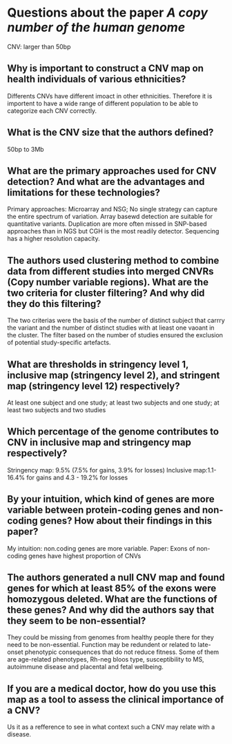 # Questions about the paper *A copy number of the human genome*

CNV: larger than 50bp

## Why is important to construct a CNV map on health individuals of various ethnicities?
Differents CNVs have different imoact in other ethnicities. Therefore it is importent to have a wide range of different population to be able to categorize each CNV correctly.

## What is the CNV size that the authors defined? 
50bp to 3Mb

## What are the primary approaches used for CNV detection? And what are the advantages and limitations for these technologies?
Primary approaches: Microarray and NSG; No single strategy can capture the entire spectrum of variation. Array basewd detection are suitable for quantitative variants. 
Duplication are more often missed in SNP-based approaches than in NGS but CGH is the most readily detector. Sequencing has a higher resolution capacity.

## The authors used clustering method to combine data from different studies into merged CNVRs (Copy number variable regions). What are the two criteria for cluster filtering? And why did they do this filtering?
The two criterias were the basis of the number of distinct subject that carrry the variant and the number of distinct studies with at lieast one vaoant in the cluster.
The filter based on the number of studies ensured the exclusion of potential study-specific artefacts.

## What are thresholds in stringency level 1, inclusive map (stringency level 2), and stringent map (stringency level 12) respectively?
At least one subject and one study; at least two subjects and one study; at least two subjects and two studies

## Which percentage of the genome contributes to CNV in inclusive map and stringency map respectively?
Stringency map: 9.5% (7.5% for gains, 3.9% for losses)
Inclusive map:1.1- 16.4% for gains and 4.3 - 19.2% for losses

## By your intuition, which kind of genes are more variable between protein-coding genes and non-coding genes? How about their findings in this paper?
My intuition: non.coding genes are more variable.
Paper: Exons of non-coding genes have highest proportion of CNVs

## The authors generated a null CNV map and found genes for which at least 85% of the exons were homozygous deleted. What are the functions of these genes? And why did the authors say that they seem to be non-essential?
They could be missing from genomes from healthy people there for they need to be non-essential. Function may be redundent or related to late-onset phenotypic consequences that do not reduce fitness.
Some of them are age-related phenotypes, Rh-neg bloos type, susceptibility to MS, autoimmune disease and placental and fetal wellbeing.

## If you are a medical doctor, how do you use this map as a tool to assess the clinical importance of a CNV?
Us it as a refference to see in what context such a CNV may relate with a disease.
